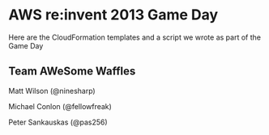 # AWS re:invent 2013 Game Day

Here are the CloudFormation templates and a script we wrote as part of the Game Day


## Team AWeSome Waffles

Matt Wilson (@ninesharp)

Michael Conlon (@fellowfreak)

Peter Sankauskas (@pas256)

